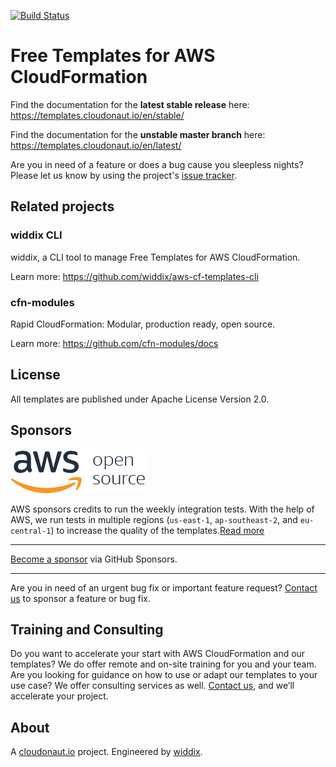 [![Build Status](https://travis-ci.org/widdix/aws-cf-templates.svg?branch=master)](https://travis-ci.org/widdix/aws-cf-templates)

# Free Templates for AWS CloudFormation
Find the documentation for the **latest stable release** here: https://templates.cloudonaut.io/en/stable/

Find the documentation for the **unstable master branch** here: https://templates.cloudonaut.io/en/latest/

Are you in need of a feature or does a bug cause you sleepless nights? Please let us know by using the project's [issue tracker](https://github.com/widdix/aws-cf-templates/issues).

## Related projects

### widdix CLI
widdix, a CLI tool to manage Free Templates for AWS CloudFormation.

Learn more: https://github.com/widdix/aws-cf-templates-cli

### cfn-modules
Rapid CloudFormation: Modular, production ready, open source.

Learn more: https://github.com/cfn-modules/docs

## License
All templates are published under Apache License Version 2.0.

## Sponsors

![AWS Open Source](./docs/img/aws-open-source.png)

AWS sponsors credits to run the weekly integration tests. With the help of AWS, we run tests in multiple regions (`us-east-1`, `ap-southeast-2`, and `eu-central-1`) to increase the quality of the templates.[Read more](https://aws.amazon.com/blogs/opensource/aws-promotional-credits-open-source-projects/)

---

[Become a sponsor](https://github.com/sponsors/widdix) via GitHub Sponsors.

---

Are you in need of an urgent bug fix or important feature request? [Contact us](mailto:hello@widdix.net) to sponsor a feature or bug fix.

## Training and Consulting
Do you want to accelerate your start with AWS CloudFormation and our templates? We do offer remote and on-site training for you and your team. Are you looking for guidance on how to use or adapt our templates to your use case? We offer consulting services as well. [Contact us](mailto:hello@widdix.net), and we’ll accelerate your project.

## About
A [cloudonaut.io](https://cloudonaut.io/templates-for-aws-cloudformation/) project. Engineered by [widdix](https://widdix.net).
